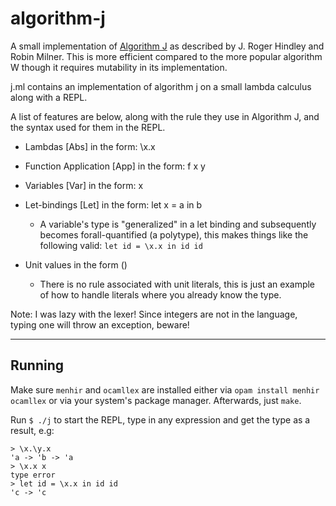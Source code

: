 # algorithm-j

A small implementation of [Algorithm J](https://en.wikipedia.org/wiki/Hindley%E2%80%93Milner_type_system#Algorithm_J)
as described by J. Roger Hindley and Robin Milner. This is more efficient
compared to the more popular algorithm W though it requires mutability in its
implementation.

j.ml contains an implementation of algorithm j on a small
lambda calculus along with a REPL.

A list of features are below, along with the rule they use in Algorithm J, and
the syntax used for them in the REPL.

- Lambdas [Abs] in the form: \x.x

- Function Application [App] in the form: f x y

- Variables [Var] in the form: x

- Let-bindings [Let] in the form: let x = a in b
    - A variable's type is "generalized" in a let binding and subsequently becomes
      forall-quantified (a polytype), this makes things like the following valid: `let id = \x.x in id id`

- Unit values in the form ()
    - There is no rule associated with unit literals, this is just an example of
how to handle literals where you already know the type.

Note: I was lazy with the lexer! Since integers are not in the language,
typing one will throw an exception, beware!

---

## Running

Make sure `menhir` and `ocamllex` are installed either via `opam install menhir ocamllex`
or via your system's package manager. Afterwards, just `make`.

Run `$ ./j` to start the REPL, type in any expression and get the type as a result, e.g:

```
> \x.\y.x
'a -> 'b -> 'a
> \x.x x
type error
> let id = \x.x in id id
'c -> 'c
```
